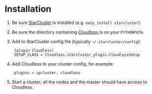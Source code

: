 Installation
============

1. Be sure [StarCluster](http://web.mit.edu/star/cluster/) is installed (e.g. `easy_install starcluster`).
1. Be sure the directory containing [Cloudless](https://github.com/mit-probabilistic-computing-project/Cloudless) is on your `PYTHONPATH`.
1. Add to StarCluster config file (typically `~/.starcluster/config`):

        [plugin Cloudless]
        SETUP_CLASS = Cloudless.starcluster_plugin.CloudlessSetup

1. Add Cloudless to your cluster config, for example:

        plugins = ipcluster, cloudless

1. Start a cluster; all the nodes and the master should have access to Cloudless.

